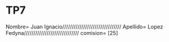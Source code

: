 # TP7
Nombre= Juan Ignacio///////////////////////////////
Apellido= Lopez Fedyna/////////////////////////////
comision= [25]
